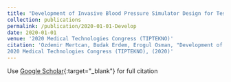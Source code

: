 ```yaml
---
title: "Development of Invasive Blood Pressure Simulator Design for Testing and Calibrating"
collection: publications
permalink: /publication/2020-01-01-Develop
date: 2020-01-01
venue: '2020 Medical Technologies Congress (TIPTEKNO)'
citation: 'Ozdemir Mertcan, Budak Erdem, Erogul Osman, "Development of Invasive Blood Pressure Simulator Design for Testing and Calibrating"
2020 Medical Technologies Congress (TIPTEKNO), (2020)'
---
```

Use [Google Scholar](https://scholar.google.com/scholar?q=Development+of+Invasive+Blood+Pressure+Simulator+Design+for+Testing+and+Calibrating){:target="_blank"} for full citation